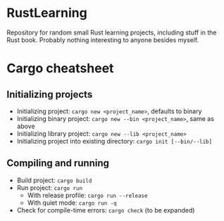 # RustLearning

Repository for random small Rust learning projects, including stuff in the Rust book. Probably nothing interesting to anyone besides myself.

# Cargo cheatsheet

## Initializing projects

* Initializing project: `cargo new <project_name>`, defaults to binary
* Initializing binary project: `cargo new --bin <project_name>`, same as above
* Initializing library project: `cargo new --lib <project_name>`
* Initializing project into existing directory: `cargo init [--bin/--lib]`

## Compiling and running

* Build project: `cargo build`
* Run project: `cargo run`
  - With release profile: `cargo run --release`
  - With quiet mode: `cargo run -q`
* Check for compile-time errors: `cargo check`
(to be expanded)
